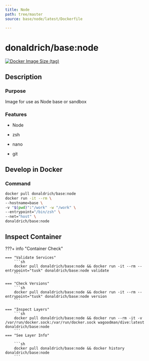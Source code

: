 ```yaml
---
title: Node
path: tree/master
source: base/node/latest/Dockerfile

---
```


# donaldrich/base:node

[![Docker Image Size (tag)](https://img.shields.io/docker/image-size/donaldrich/base/node?color=blue&label=size&logo=docker&style=flat-square)](https://hub.docker.com/r/donaldrich/base/node)

## Description

### Purpose

Image for use as Node base or sandbox

### Features

- Node

- zsh

- nano

- git

## Develop in Docker

### Command

```sh
docker pull donaldrich/base:node
docker run -it --rm \
--hostname=base \
-v "$(pwd)":"/work" -w "/work" \
--entrypoint="/bin/zsh" \
--net="host" \
donaldrich/base:node
```

## Inspect Container

???+ info "Container Check"

    === "Validate Services"
        ```sh
        docker pull donaldrich/base:node && docker run -it --rm --entrypoint="tusk" donaldrich/base:node validate
        ```

    === "Check Versions"
        ```sh
        docker pull donaldrich/base:node && docker run -it --rm --entrypoint="tusk" donaldrich/base:node version
        ```

    === "Inspect Layers"
        ```sh
        docker pull donaldrich/base:node && docker run --rm -it -v /var/run/docker.sock:/var/run/docker.sock wagoodman/dive:latest donaldrich/base:node
        ```
    === "See Layer Info"

        ```sh
        docker pull donaldrich/base:node && docker history donaldrich/base:node
        ```

